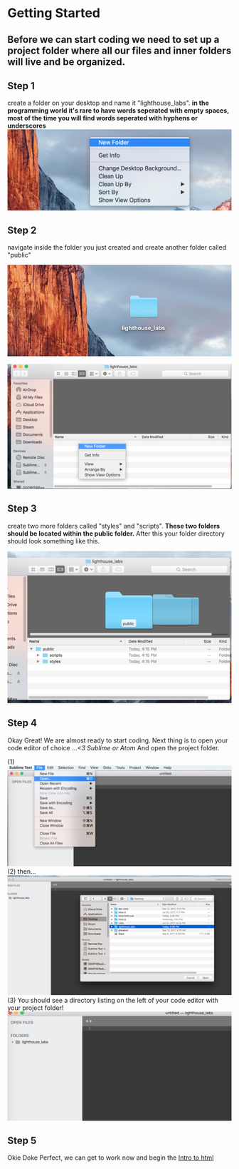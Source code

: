 # Getting Started

Before we can start coding we need to set up a project folder where all our files and inner folders will live and be organized.
---
## Step 1

create a folder on your desktop and name it "lighthouse_labs".
**in the programming world it's rare to have words seperated with empty spaces, most of the time you will
find words seperated with hyphens or underscores** 
![step 1](/assets/imgs/tutorial-step-1.png)

## Step 2
  navigate inside the folder you just created and create another folder called "public"

![navigate](/assets/imgs/tutorial-step-2.png)

![right-click](/assets/imgs/tutorial-step-3.png)

## Step 3
  create two more folders called "styles" and "scripts". 
  **These two folders should be located within the public folder.**
  After this your folder directory should look something like this.

![step 4](/assets/imgs/tutorial-step-4.png)

## Step 4
  Okay Great! We are almost ready to start coding. Next thing is to open your code editor of choice ...<i><3 Sublime or Atom</i>
  And open the project folder. 

  (1)
![step 5](/assets/imgs/tutorial-step-5.png)
  (2) then...
![step 6](/assets/imgs/tutorial-step-6.png)
  (3)  You should see a directory listing on the left of your code editor with your project folder!
![step 7](/assets/imgs/tutorial-step-7.png)

## Step 5
  Okie Doke Perfect, we can get to work now and begin the [Intro to html](html-intro/html.md)
